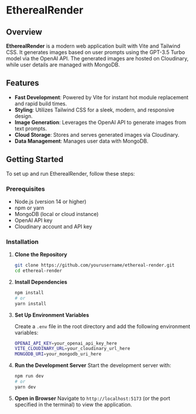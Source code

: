 
# EtherealRender

## Overview

**EtherealRender** is a modern web application built with Vite and Tailwind CSS. It generates images based on user prompts using the GPT-3.5 Turbo model via the OpenAI API. The generated images are hosted on Cloudinary, while user details are managed with MongoDB.

## Features

- **Fast Development**: Powered by Vite for instant hot module replacement and rapid build times.
- **Styling**: Utilizes Tailwind CSS for a sleek, modern, and responsive design.
- **Image Generation**: Leverages the OpenAI API to generate images from text prompts.
- **Cloud Storage**: Stores and serves generated images via Cloudinary.
- **Data Management**: Manages user data with MongoDB.

## Getting Started

To set up and run EtherealRender, follow these steps:

### Prerequisites

- Node.js (version 14 or higher)
- npm or yarn
- MongoDB (local or cloud instance)
- OpenAI API key
- Cloudinary account and API key

### Installation

1. **Clone the Repository**
   ```bash
   git clone https://github.com/yourusername/ethereal-render.git
   cd ethereal-render
   ```

2. **Install Dependencies**
   ```bash
   npm install
   # or
   yarn install
   ```

3. **Set Up Environment Variables**

   Create a `.env` file in the root directory and add the following environment variables:
   ```bash
   OPENAI_API_KEY=your_openai_api_key_here
   VITE_CLOUDINARY_URL=your_cloudinary_url_here
   MONGODB_URI=your_mongodb_uri_here
   ```

4. **Run the Development Server**
   Start the development server with:
   ```bash
   npm run dev
   # or
   yarn dev
   ```

5. **Open in Browser**
   Navigate to `http://localhost:5173` (or the port specified in the terminal) to view the application.
```

